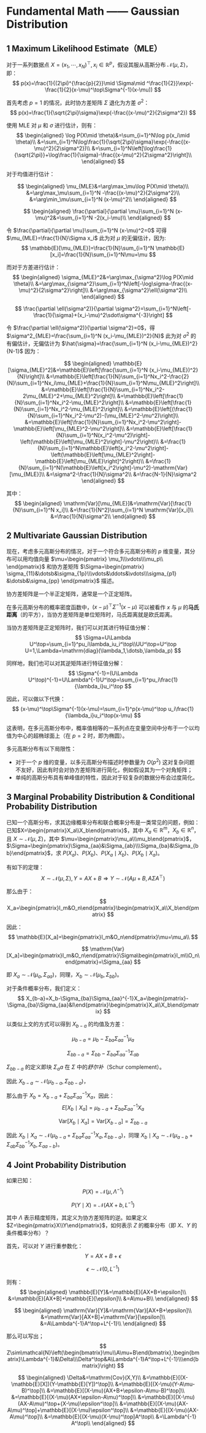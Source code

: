 # Fundamental Math —— Gaussian Distribution

## 1 Maximum Likelihood Estimate（MLE）

对于一系列数据点 $X=(x_1,\dotsb,x_N)^\top,x_i\in\mathbb{R}^p$，假设其服从高斯分布 $\mathcal{N}(\mu,\Sigma)$，即：
$$
p(x)=\frac{1}{(2\pi)^{\frac{p}{2}}\mid \Sigma\mid ^\frac{1}{2}}\exp(-\frac{1}{2}(x-\mu)^\top\Sigma^{-1}(x-\mu))
$$

首先考虑 $p=1$ 的情况，此时协方差矩阵 $\Sigma$ 退化为方差 $\sigma^2$：
$$
p(x)=\frac{1}{\sqrt{2\pi}\sigma}\exp(-\frac{(x-\mu)^2}{2\sigma^2})
$$

使用 MLE 对 $\mu$ 和 $\sigma$ 进行估计，则有：
$$
\begin{aligned}
    \log P(X\mid \theta)&=\sum_{i=1}^N\log p(x_i\mid \theta)\\
    &=\sum_{i=1}^N\log\frac{1}{\sqrt{2\pi}\sigma}\exp(-\frac{(x-\mu)^2}{2\sigma^2})\\
    &=\sum_{i=1}^N\left[\log\frac{1}{\sqrt{2\pi}}+\log\frac{1}{\sigma}-\frac{(x-\mu)^2}{2\sigma^2}\right]\\
\end{aligned}
$$

对于均值进行估计：

$$
\begin{aligned}
    \mu_{MLE}&=\arg\max_\mu\log P(X\mid \theta)\\
    &=\arg\max_\mu\sum_{i=1}^N -\frac{(x-\mu)^2}{2\sigma^2}\\
    &=\arg\min_\mu\sum_{i=1}^N (x-\mu)^2\\
\end{aligned}
$$

$$
\begin{aligned}
    \frac{\partial}{\partial \mu}\sum_{i=1}^N (x-\mu)^2&=\sum_{i=1}^N -2(x_i-\mu)\\
\end{aligned}
$$

令 $\frac{\partial}{\partial \mu}\sum_{i=1}^N (x-\mu)^2=0$ 可得 $\mu_{MLE}=\frac{1}{N}\Sigma x_i$ 此为对 $\mu$ 的无偏估计，因为:
$$
\mathbb{E}[\mu_{MLE}]=\frac{1}{N}\sum_{i=1}^N \mathbb{E}[x_i]=\frac{1}{N}\sum_{i=1}^N\mu=\mu
$$

而对于方差进行估计：
$$
\begin{aligned}
    \sigma_{MLE}^2&=\arg\max_{\sigma^2}\log P(X\mid \theta)\\
    &=\arg\max_{\sigma^2}\sum_{i=1}^N\left[-\log\sigma-\frac{(x-\mu)^2}{2\sigma^2}\right]\\
    &=\arg\max_{\sigma^2}\ell(\sigma^2)\\
\end{aligned}
$$

$$
\frac{\partial \ell(\sigma^2)}{\partial \sigma^2}=\sum_{i=1}^N\left[-\frac{1}{\sigma}+(x_i-\mu)^2\sdot\sigma^{-3}\right]
$$

令 $\frac{\partial \ell(\sigma^2)}{\partial \sigma^2}=0$，得 $\sigma^2_{MLE}=\frac{\sum_{i=1}^N (x_i-\mu_{MLE})^2}{N}$ 此为对 $\sigma^2$ 的有偏估计，无偏估计为 $\hat{\sigma}=\frac{\sum_{i=1}^N (x_i-\mu_{MLE})^2}{N-1}$ 因为：

$$
\begin{aligned}
    \mathbb{E}[\sigma_{MLE}^2]&=\mathbb{E}\left[\frac{\sum_{i=1}^N (x_i-\mu_{MLE})^2}{N}\right]\\
    &=\mathbb{E}\left[\frac{1}{N}\sum_{i=1}^Nx_i^2-\frac{2}{N}\sum_{i=1}^Nx_i\mu_{MLE}+\frac{1}{N}\sum_{i=1}^N\mu_{MLE}^2\right]\\
    &=\mathbb{E}\left[\frac{1}{N}\sum_{i=1}^Nx_i^2-2\mu_{MLE}^2+\mu_{MLE}^2\right]\\
    &=\mathbb{E}\left[\frac{1}{N}\sum_{i=1}^Nx_i^2-\mu_{MLE}^2\right]\\
    &=\mathbb{E}\left[\frac{1}{N}\sum_{i=1}^Nx_i^2-\mu_{MLE}^2\right]\\
    &=\mathbb{E}\left[(\frac{1}{N}\sum_{i=1}^Nx_i^2-\mu^2)-(\mu_{MLE}^2-\mu^2)\right]\\
    &=\mathbb{E}\left[\frac{1}{N}\sum_{i=1}^Nx_i^2-\mu^2\right]-\mathbb{E}\left[\mu_{MLE}^2-\mu^2\right]\\
    &=\mathbb{E}\left[\frac{1}{N}\sum_{i=1}^N(x_i^2-\mu^2)\right]-\left(\mathbb{E}\left[\mu_{MLE}^2\right]-\mu^2\right)\\
    &=\frac{1}{N}\sum_{i=1}^N\mathbb{E}\left[x_i^2-\mu^2\right]-\left(\mathbb{E}\left[\mu_{MLE}^2\right]-\mathbb{E}\left[\mu_{MLE}\right]^2\right)\\
    &=\frac{1}{N}\sum_{i=1}^N(\mathbb{E}\left[x_i^2\right]-\mu^2)-\mathrm{Var}[\mu_{MLE}]\\
    &=\sigma^2-\frac{1}{N}\sigma^2\\
    &=\frac{N-1}{N}\sigma^2
\end{aligned}
$$

其中：
$$
\begin{aligned}
    \mathrm{Var}[\mu_{MLE}]&=\mathrm{Var}[\frac{1}{N}\sum_{i=1}^N x_i]\\
    &=\frac{1}{N^2}\sum_{i=1}^N \mathrm{Var}[x_i]\\
    &=\frac{1}{N}\sigma^2\\
\end{aligned}
$$

## 2 Multivariate Gaussian Distribution

现在，考虑多元高斯分布的情况，对于一个符合多元高斯分布的 $p$ 维变量，其分布可以用均值向量 $\mu=\begin{pmatrix}
    \mu_1\\\vdots\\\mu_p\\
\end{pmatrix}$ 和协方差矩阵 $\Sigma=\begin{pmatrix}
    \sigma_{11}&\dotsb&\sigma_{1p}\\\vdots&\ddots&\vdots\\\sigma_{p1}
    &\dotsb&\sigma_{pp}
\end{pmatrix}$ 描述。

协方差矩阵是一个半正定矩阵，通常是一个正定矩阵。

在多元高斯分布的概率密度函数中，$(x-\mu)^\top\Sigma^{-1}(x-\mu)$ 可以被看作 $x$ 与 $\mu$ 的**马氏距离**（的平方），当协方差矩阵是单位矩阵时，马氏距离就是欧氏距离。

当协方差矩阵是正定矩阵时，我们可以对其进行特征值分解：
$$
\Sigma=U\Lambda U^\top=\sum_{i=1}^pu_i\lambda_iu_i^\top\\UU^\top=U^\top U=1,\Lambda=\mathrm{diag}(\lambda_1,\dotsb,\lambda_p)
$$

同样地，我们也可以对其逆矩阵进行特征值分解：
$$
\Sigma^{-1}=(U\Lambda U^\top)^{-1}=U\Lambda^{-1}U^\top=\sum_{i=1}^pu_i\frac{1}{\lambda_i}u_i^\top
$$

因此，可以做以下代换：
$$
(x-\mu)^\top\Sigma^{-1}(x-\mu)=\sum_{i=1}^p(x-\mu)^\top u_i\frac{1}{\lambda_i}u_i^\top(x-\mu)
$$

这表明，在多元高斯分布中，概率值相等的一系列点在变量空间中分布于一个以均值为中心的超椭球面上（在 $p=2$ 时，即为椭圆）。

多元高斯分布有以下局限性：

- 对于一个 $p$ 维的变量，以多元高斯分布描述时参数量为 $O(p^2)$ 这对复杂问题不友好，因此有时会对协方差矩阵进行简化，例如假设其为一个对角矩阵；
- 单纯的高斯分布具有单峰值的特性，因此对于较复杂的数据分布会过度简化。

## 3 Marginal Probability Distribution & Conditional Probability Distribution

已知一个高斯分布，求其边缘概率分布和联合概率分布是一类常见的问题，例如：已知$X=\begin{pmatrix}X_a\\X_b\end{pmatrix}$，其中 $X_a\in\mathbb{R}^m$，$X_b\in\mathbb{R}^n$，且 $X\sim\mathcal{N}(\mu,\Sigma)$，其中 $\mu=\begin{pmatrix}\mu_a\\\mu_b\end{pmatrix}$，$\Sigma=\begin{pmatrix}\Sigma_{aa}&\Sigma_{ab}\\\Sigma_{ba}&\Sigma_{bb}\end{pmatrix}$，求 $P(X_a)$、$P(X_b)$、$P(X_a\mid X_b)$、$P(X_b\mid X_a)$。

有如下的定理：
$$
X\sim\mathcal{N}(\mu,\Sigma),Y=AX+B\Rightarrow Y\sim\mathcal{N}(A\mu+B,A\Sigma A^\top)
$$

那么由于：
$$
X_a=\begin{pmatrix}I_m&O_n\end{pmatrix}\begin{pmatrix}X_a\\X_b\end{pmatrix}
$$

因此：
$$
\mathbb{E}[X_a]=\begin{pmatrix}I_m&O_n\end{pmatrix}\mu=\mu_a\\
$$

$$
\mathrm{Var}[X_a]=\begin{pmatrix}I_m&O_n\end{pmatrix}\Sigma\begin{pmatrix}I_m\\O_n\end{pmatrix}=\Sigma_{aa}
$$

即 $X_a\sim\mathcal{N}(\mu_a,\Sigma_{aa})$，同理，$X_b\sim\mathcal{N}(\mu_b,\Sigma_{bb})$。

对于条件概率分布，我们定义：
$$
X_{b-a}=X_b-\Sigma_{ba}\Sigma_{aa}^{-1}X_a=\begin{pmatrix}-\Sigma_{ba}\Sigma_{aa}&I\end{pmatrix}\begin{pmatrix}X_a\\X_b\end{pmatrix}
$$

以类似上文的方式可以得到 $X_{b-a}$ 的均值及方差：

$$
\mu_{b-a}=\mu_b-\Sigma_{ba}\Sigma_{aa}^{-1}\mu_a
$$

$$
\Sigma_{bb-a}=\Sigma_{bb}-\Sigma_{ba}\Sigma_{aa}^{-1}\Sigma_{ab}
$$

$\Sigma_{bb-a}$ 的定义即块 $\Sigma_aa$ 在 $\Sigma$ 中的*舒尔补*（Schur complement）。

因此 $X_{b-a}\sim\mathcal{N}(\mu_{b-a},\Sigma_{bb-a})$，

那么由于 $X_b=X_{b-a}+\Sigma_{ba}\Sigma_{aa}^{-1}X_a$，因此：
$$
E[X_b\mid X_a]=\mu_{b-a}+\Sigma_{ba}\Sigma_{aa}^{-1}X_a
$$

$$
\mathrm{Var}[X_b\mid X_a]=\mathrm{Var}[X_{b-a}]=\Sigma_{bb-a}
$$

因此 $X_b\mid X_a\sim\mathcal{N}(\mu_{b-a}+\Sigma_{ba}\Sigma_{aa}^{-1}X_a,\Sigma_{bb-a})$，同理  $X_b\mid X_a\sim\mathcal{N}(\mu_{a-b}+\Sigma_{ab}\Sigma_{bb}^{-1}X_b,\Sigma_{aa-b})$。

## 4 Joint Probability Distribution

如果已知：
$$
P(X)=\mathcal{N}(\mu,\Lambda^{-1})
$$

$$
P(Y\mid X)=\mathcal{N}(AX+b,L^{-1})
$$

其中 $\Lambda$ 表示精度矩阵，其定义为协方差矩阵的逆。如果定义 $Z=\begin{pmatrix}X\\Y\end{pmatrix}$，如何表示 $Z$ 的概率分布（即 $X$、$Y$ 的条件概率分布）？

首先，可以对 $Y$ 进行重参数化：
$$
Y=AX+B+\epsilon
$$

$$
\epsilon\sim\mathcal{N}(0,L^{-1})
$$

则有：
$$
\begin{aligned}
    \mathbb{E}[Y]&=\mathbb{E}[AX+B+\epsilon]\\
    &=\mathbb{E}[AX+B]+\mathbb{E}[\epsilon]\\
    &=A\mu+B\\
\end{aligned}
$$

$$
\begin{aligned}
    \mathrm{Var}[Y]&=\mathrm{Var}[AX+B+\epsilon]\\
    &=\mathrm{Var}[AX+B]+\mathrm{Var}[\epsilon]\\
    &=A\Lambda^{-1}A^\top+L^{-1}\\
\end{aligned}
$$

那么可以写出；
$$
Z\sim\mathcal{N}\left(\begin{bmatrix}\mu\\A\mu+B\end{bmatrix},\begin{bmatrix}\Lambda^{-1}&\Delta\\\Delta^\top&A\Lambda^{-1}A^\top+L^{-1}\\\end{bmatrix}\right)
$$

$$
\begin{aligned}
    \Delta&=\mathrm{Cov}(X,Y)\\
    &=\mathbb{E}[(X-\mathbb{E}[X])(Y-\mathbb{E}[Y])^\top]\\
    &=\mathbb{E}[(X-\mu)(Y-A\mu-B)^\top]\\
    &=\mathbb{E}[(X-\mu)(AX+B+\epsilon-A\mu-B)^\top]\\
    &=\mathbb{E}[(X-\mu)(AX+\epsilon-A\mu)^\top]\\
    &=\mathbb{E}[(X-\mu)(AX-A\mu)^\top+(X-\mu)\epsilon^\top]\\
    &=\mathbb{E}[(X-\mu)(AX-A\mu)^\top]+\mathbb{E}[(X-\mu)\epsilon^\top]\\
    &=\mathbb{E}[(X-\mu)(AX-A\mu)^\top]\\
    &=\mathbb{E}[(X-\mu)(X-\mu)^\top]A^\top\\
    &=\Lambda^{-1} A^\top\\
\end{aligned}
$$
